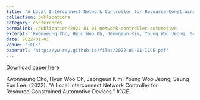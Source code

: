 ```yaml
---
title: "A Local Interconnect Network Controller for Resource‑Constrained Automotive Devices"
collection: publications
category: conferences
permalink: /publication/2022-01-01-network-controller-automotive
excerpt: 'Kwonneung Cho, Hyun Woo Oh, Jeongeun Kim, Young Woo Jeong, Seung Eun Lee. (2022). &quot;A Local Interconnect Network Controller for Resource‑Constrained Automotive Devices.&quot; <i>ICCE</i>.'
date: 2022-01-01
venue: 'ICCE'
paperurl: 'http://yw-ray.github.io/files/2022-01-01-ICCE.pdf'
---
```


<a href='http://yw-ray.github.io/files/2022-01-01-ICCE.pdf'>Download paper here</a>

Kwonneung Cho, Hyun Woo Oh, Jeongeun Kim, Young Woo Jeong, Seung Eun Lee. (2022). &quot;A Local Interconnect Network Controller for Resource‑Constrained Automotive Devices.&quot; <i>ICCE</i>.
